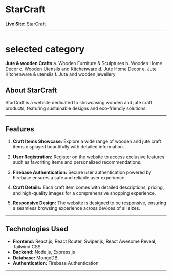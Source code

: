 # StarCraft 

**Live Site:** [StarCraft](https://starcraft-1.web.app/)

---


# selected category

**Jute & wooden Crafts**
a. Wooden Furniture & Sculptures
b. Wooden Home Decor
c. Wooden Utensils and Kitchenware
d. Jute Home Decor
e. Jute Kitchenware & utensils
f. Jute and wooden jewellery


## About StarCraft

StarCraft is a website dedicated to showcasing wooden and jute craft products, featuring sustainable designs and eco-friendly solutions.

---

##  Features

1. **Craft Items Showcase:** Explore a wide range of wooden and jute craft items displayed beautifully with detailed information.

2. **User Registration:** Register on the website to access exclusive features such as favoriting items and personalized recommendations.

3. **Firebase Authentication:** Secure user authentication powered by Firebase ensures a safe and reliable user experience.

4. **Craft Details:** Each craft item comes with detailed descriptions, pricing, and high-quality images for a comprehensive shopping experience.

5. **Responsive Design:** The website is designed to be responsive, ensuring a seamless browsing experience across devices of all sizes.

---

## Technologies Used

- **Frontend:** React.js, React Router, Swiper.js, React Awesome Reveal, Tailwind CSS
- **Backend:** Node.js, Express.js
- **Database:** MongoDB
- **Authentication:** Firebase Authentication

---



